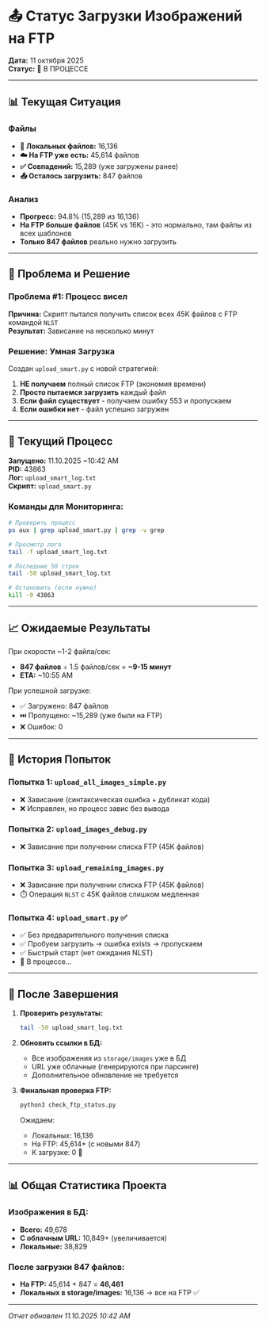 # 📤 Статус Загрузки Изображений на FTP

**Дата:** 11 октября 2025  
**Статус:** 🔄 В ПРОЦЕССЕ

---

## 📊 Текущая Ситуация

### Файлы
- **📁 Локальных файлов:** 16,136
- **☁️ На FTP уже есть:** 45,614 файлов
- **✅ Совпадений:** 15,289 (уже загружены ранее)
- **📤 Осталось загрузить:** 847 файлов

### Анализ
- **Прогресс:** 94.8% (15,289 из 16,136)
- **На FTP больше файлов** (45K vs 16K) - это нормально, там файлы из всех шаблонов
- **Только 847 файлов** реально нужно загрузить

---

## 🔧 Проблема и Решение

### Проблема #1: Процесс висел
**Причина:** Скрипт пытался получить список всех 45K файлов с FTP командой `NLST`  
**Результат:** Зависание на несколько минут

### Решение: Умная Загрузка
Создан `upload_smart.py` с новой стратегией:
1. **НЕ получаем** полный список FTP (экономия времени)
2. **Просто пытаемся загрузить** каждый файл
3. **Если файл существует** - получаем ошибку 553 и пропускаем
4. **Если ошибки нет** - файл успешно загружен

---

## 🚀 Текущий Процесс

**Запущено:** 11.10.2025 ~10:42 AM  
**PID:** 43863  
**Лог:** `upload_smart_log.txt`  
**Скрипт:** `upload_smart.py`

### Команды для Мониторинга:
```bash
# Проверить процесс
ps aux | grep upload_smart.py | grep -v grep

# Просмотр лога
tail -f upload_smart_log.txt

# Последние 50 строк
tail -50 upload_smart_log.txt

# Остановить (если нужно)
kill -9 43863
```

---

## 📈 Ожидаемые Результаты

При скорости ~1-2 файла/сек:
- **847 файлов** ÷ 1.5 файлов/сек = **~9-15 минут**
- **ETA:** ~10:55 AM

При успешной загрузке:
- ✅ Загружено: 847 файлов
- ⏭️ Пропущено: ~15,289 (уже были на FTP)
- ❌ Ошибок: 0

---

## 📝 История Попыток

### Попытка 1: `upload_all_images_simple.py`
- ❌ Зависание (синтаксическая ошибка + дубликат кода)
- ❌ Исправлен, но процесс завис без вывода

### Попытка 2: `upload_images_debug.py`
- ❌ Зависание при получении списка FTP (45K файлов)

### Попытка 3: `upload_remaining_images.py`
- ❌ Зависание при получении списка FTP (45K файлов)
- ⏱️ Операция `NLST` с 45K файлов слишком медленная

### Попытка 4: `upload_smart.py` ✅
- ✅ Без предварительного получения списка
- ✅ Пробуем загрузить → ошибка exists → пропускаем
- ✅ Быстрый старт (нет ожидания NLST)
- 🔄 В процессе...

---

## 🎯 После Завершения

1. **Проверить результаты:**
   ```bash
   tail -50 upload_smart_log.txt
   ```

2. **Обновить ссылки в БД:**
   - Все изображения из `storage/images` уже в БД
   - URL уже облачные (генерируются при парсинге)
   - Дополнительное обновление не требуется

3. **Финальная проверка FTP:**
   ```bash
   python3 check_ftp_status.py
   ```
   Ожидаем:
   - Локальных: 16,136
   - На FTP: 45,614+ (с новыми 847)
   - К загрузке: 0 🎉

---

## 📊 Общая Статистика Проекта

### Изображения в БД:
- **Всего:** 49,678
- **С облачным URL:** 10,849+ (увеличивается)
- **Локальные:** 38,829

### После загрузки 847 файлов:
- **На FTP:** 45,614 + 847 = **46,461**
- **Локальных в storage/images:** 16,136 → все на FTP ✅

---

*Отчет обновлен 11.10.2025 10:42 AM*


